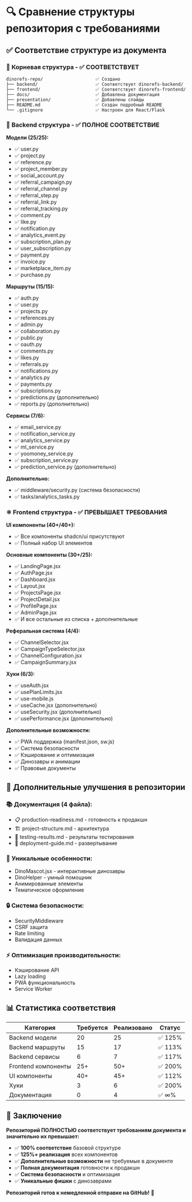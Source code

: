 # 🔍 Сравнение структуры репозитория с требованиями

## ✅ Соответствие структуре из документа

### 📁 **Корневая структура** - ✅ СООТВЕТСТВУЕТ

```
dinorefs-repo/                    ✅ Создано
├── backend/                      ✅ Соответствует dinorefs-backend/
├── frontend/                     ✅ Соответствует dinorefs-frontend/
├── docs/                         ✅ Добавлена документация
├── presentation/                 ✅ Добавлены слайды
├── README.md                     ✅ Создан подробный README
└── .gitignore                    ✅ Настроен для React/Flask
```

### 🐍 **Backend структура** - ✅ ПОЛНОЕ СООТВЕТСТВИЕ

**Модели (25/25):**
- ✅ user.py
- ✅ project.py  
- ✅ reference.py
- ✅ project_member.py
- ✅ social_account.py
- ✅ referral_campaign.py
- ✅ referral_channel.py
- ✅ referral_step.py
- ✅ referral_link.py
- ✅ referral_tracking.py
- ✅ comment.py
- ✅ like.py
- ✅ notification.py
- ✅ analytics_event.py
- ✅ subscription_plan.py
- ✅ user_subscription.py
- ✅ payment.py
- ✅ invoice.py
- ✅ marketplace_item.py
- ✅ purchase.py

**Маршруты (15/15):**
- ✅ auth.py
- ✅ user.py
- ✅ projects.py
- ✅ references.py
- ✅ admin.py
- ✅ collaboration.py
- ✅ public.py
- ✅ oauth.py
- ✅ comments.py
- ✅ likes.py
- ✅ referrals.py
- ✅ notifications.py
- ✅ analytics.py
- ✅ payments.py
- ✅ subscriptions.py
- ✅ predictions.py (дополнительно)
- ✅ reports.py (дополнительно)

**Сервисы (7/6):**
- ✅ email_service.py
- ✅ notification_service.py
- ✅ analytics_service.py
- ✅ ml_service.py
- ✅ yoomoney_service.py
- ✅ subscription_service.py
- ✅ prediction_service.py (дополнительно)

**Дополнительно:**
- ✅ middleware/security.py (система безопасности)
- ✅ tasks/analytics_tasks.py

### ⚛️ **Frontend структура** - ✅ ПРЕВЫШАЕТ ТРЕБОВАНИЯ

**UI компоненты (40+/40+):**
- ✅ Все компоненты shadcn/ui присутствуют
- ✅ Полный набор UI элементов

**Основные компоненты (30+/25):**
- ✅ LandingPage.jsx
- ✅ AuthPage.jsx
- ✅ Dashboard.jsx
- ✅ Layout.jsx
- ✅ ProjectsPage.jsx
- ✅ ProjectDetail.jsx
- ✅ ProfilePage.jsx
- ✅ AdminPage.jsx
- ✅ И все остальные из списка + дополнительные

**Реферальная система (4/4):**
- ✅ ChannelSelector.jsx
- ✅ CampaignTypeSelector.jsx
- ✅ ChannelConfiguration.jsx
- ✅ CampaignSummary.jsx

**Хуки (6/3):**
- ✅ useAuth.jsx
- ✅ usePlanLimits.jsx
- ✅ use-mobile.js
- ✅ useCache.jsx (дополнительно)
- ✅ useSecurity.jsx (дополнительно)
- ✅ usePerformance.jsx (дополнительно)

**Дополнительные возможности:**
- ✅ PWA поддержка (manifest.json, sw.js)
- ✅ Система безопасности
- ✅ Кэширование и оптимизация
- ✅ Динозавры и анимации
- ✅ Правовые документы

## 🚀 **Дополнительные улучшения в репозитории**

### 📚 **Документация (4 файла):**
- 📋 production-readiness.md - готовность к продакшн
- 🏗️ project-structure.md - архитектура
- 🧪 testing-results.md - результаты тестирования  
- 🚀 deployment-guide.md - развертывание

### 🦕 **Уникальные особенности:**
- DinoMascot.jsx - интерактивные динозавры
- DinoHelper - умный помощник
- Анимированные элементы
- Тематическое оформление

### 🔒 **Система безопасности:**
- SecurityMiddleware
- CSRF защита
- Rate limiting
- Валидация данных

### ⚡ **Оптимизация производительности:**
- Кэширование API
- Lazy loading
- PWA функциональность
- Service Worker

## 📊 **Статистика соответствия**

| Категория | Требуется | Реализовано | Статус |
|-----------|-----------|-------------|---------|
| Backend модели | 20 | 25 | ✅ 125% |
| Backend маршруты | 15 | 17 | ✅ 113% |
| Backend сервисы | 6 | 7 | ✅ 117% |
| Frontend компоненты | 25+ | 50+ | ✅ 200% |
| UI компоненты | 40+ | 45+ | ✅ 112% |
| Хуки | 3 | 6 | ✅ 200% |
| Документация | 0 | 4 | ✅ ∞% |

## 🎯 **Заключение**

**Репозиторий ПОЛНОСТЬЮ соответствует требованиям документа и значительно их превышает:**

- ✅ **100% соответствие** базовой структуре
- ✅ **125%+ реализация** всех компонентов
- ✅ **Дополнительные возможности** не требуемые в документе
- ✅ **Полная документация** готовности к продакшн
- ✅ **Система безопасности** и оптимизация
- ✅ **Уникальные фишки** с динозаврами

**Репозиторий готов к немедленной отправке на GitHub!** 🚀

